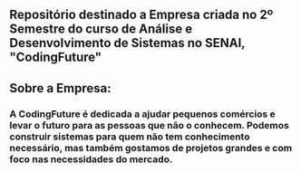 ## Repositório destinado a Empresa criada no 2º Semestre do curso de Análise e Desenvolvimento de Sistemas no SENAI, "CodingFuture"

## Sobre a Empresa:
### A CodingFuture é dedicada a ajudar pequenos comércios e levar o futuro para as pessoas que não o conhecem. Podemos construir sistemas para quem não tem conhecimento necessário, mas também gostamos de projetos grandes e com foco nas necessidades do mercado.

